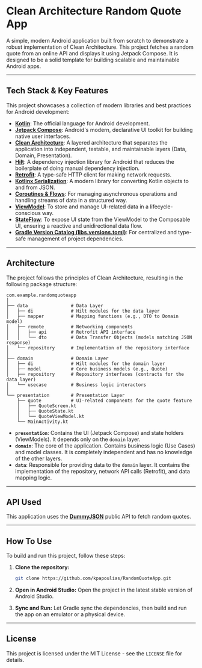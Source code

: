 # Clean Architecture Random Quote App

A simple, modern Android application built from scratch to demonstrate a robust implementation of Clean Architecture. This project fetches a random quote from an online API and displays it using Jetpack Compose. It is designed to be a solid template for building scalable and maintainable Android apps.

---

## Tech Stack & Key Features

This project showcases a collection of modern libraries and best practices for Android development:

* **[Kotlin](https://kotlinlang.org/)**: The official language for Android development.
* **[Jetpack Compose](https://developer.android.com/jetpack/compose)**: Android's modern, declarative UI toolkit for building native user interfaces.
* **[Clean Architecture](https://blog.cleancoder.com/uncle-bob/2012/08/13/the-clean-architecture.html)**: A layered architecture that separates the application into independent, testable, and maintainable layers (Data, Domain, Presentation).
* **[Hilt](https://developer.android.com/training/dependency-injection/hilt-android)**: A dependency injection library for Android that reduces the boilerplate of doing manual dependency injection.
* **[Retrofit](https://square.github.io/retrofit/)**: A type-safe HTTP client for making network requests.
* **[Kotlinx Serialization](https://github.com/Kotlin/kotlinx.serialization)**: A modern library for converting Kotlin objects to and from JSON.
* **[Coroutines & Flows](https://developer.android.com/kotlin/coroutines)**: For managing asynchronous operations and handling streams of data in a structured way.
* **[ViewModel](https://developer.android.com/topic/libraries/architecture/viewmodel)**: To store and manage UI-related data in a lifecycle-conscious way.
* **[StateFlow](https://developer.android.com/kotlin/flow/stateflow-and-sharedflow)**: To expose UI state from the ViewModel to the Composable UI, ensuring a reactive and unidirectional data flow.
* **[Gradle Version Catalog (libs.versions.toml)](https://docs.gradle.org/current/userguide/platforms.html)**: For centralized and type-safe management of project dependencies.

---

## Architecture

The project follows the principles of Clean Architecture, resulting in the following package structure:

```
com.example.randomquoteapp
│
├── data                # Data Layer
│   ├── di              # Hilt modules for the data layer
│   ├── mapper          # Mapping functions (e.g., DTO to Domain model)
│   ├── remote          # Networking components
│   │   ├── api         # Retrofit API interface
│   │   └── dto         # Data Transfer Objects (models matching JSON response)
│   └── repository      # Implementation of the repository interface
│
├── domain              # Domain Layer
│   ├── di              # Hilt modules for the domain layer
│   ├── model           # Core business models (e.g., Quote)
│   ├── repository      # Repository interfaces (contracts for the data layer)
│   └── usecase         # Business logic interactors
│
└── presentation        # Presentation Layer
    ├── quote           # UI-related components for the quote feature
    │   ├── QuoteScreen.kt
    │   ├── QuoteState.kt
    │   └── QuoteViewModel.kt
    └── MainActivity.kt
```

* **`presentation`**: Contains the UI (Jetpack Compose) and state holders (ViewModels). It depends only on the `domain` layer.
* **`domain`**: The core of the application. Contains business logic (Use Cases) and model classes. It is completely independent and has no knowledge of the other layers.
* **`data`**: Responsible for providing data to the `domain` layer. It contains the implementation of the repository, network API calls (Retrofit), and data mapping logic.

---

## API Used

This application uses the [**DummyJSON**](https://dummyjson.com/docs/quotes) public API to fetch random quotes.

---

## How To Use

To build and run this project, follow these steps:

1.  **Clone the repository:**
    ```bash
    git clone https://github.com/kpapoulias/RandomQuoteApp.git
    ```

2.  **Open in Android Studio:**
    Open the project in the latest stable version of Android Studio.

3.  **Sync and Run:**
    Let Gradle sync the dependencies, then build and run the app on an emulator or a physical device.

---

## License

This project is licensed under the MIT License - see the `LICENSE` file for details.
